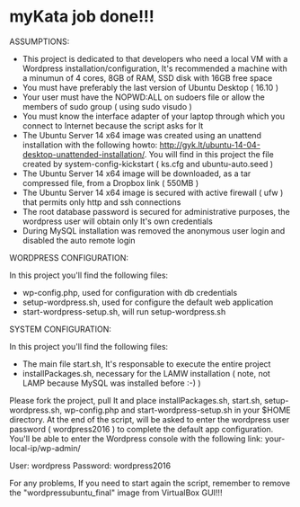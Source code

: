 # myKata job done!!!

ASSUMPTIONS:

- This project is dedicated to that developers who need a local VM with a Wordpress installation/configuration, It's recommended a machine with a minumun of 4 cores, 8GB of RAM, SSD disk with 16GB free space
- You must have preferably the last version of Ubuntu Desktop ( 16.10 )
- Your user must have the NOPWD:ALL on sudoers file or allow the members of sudo group ( using sudo visudo )
- You must know the interface adapter of your laptop through which you connect to Internet because the script asks for It 
- The Ubuntu Server 14 x64 image was created using an unattend installation with the following howto: http://gyk.lt/ubuntu-14-04-desktop-unattended-installation/. You will find in this project the file created by system-config-kickstart ( ks.cfg and ubuntu-auto.seed )
- The Ubuntu Server 14 x64 image will be downloaded, as a tar compressed file, from a Dropbox link ( 550MB )
- The Ubuntu Server 14 x64 image is secured with active firewall ( ufw ) that permits only http and ssh connections
- The root database password is secured for administrative purposes, the wordpress user will obtain only It's own credentials
- During MySQL installation was removed the anonymous user login and disabled the auto remote login

WORDPRESS CONFIGURATION:

In this project you'll find the following files:

- wp-config.php, used for configuration with db credentials
- setup-wordpress.sh, used for configure the default web application
- start-wordpress-setup.sh, will run setup-wordpress.sh

SYSTEM CONFIGURATION:

In this project you'll find the following files:

- The main file start.sh, It's responsable to execute the entire project
- installPackages.sh, necessary for the LAMW installation ( note, not LAMP because MySQL was installed before :-) ) 

Please fork the project, pull It and place installPackages.sh, start.sh, setup-wordpress.sh, wp-config.php and start-wordpress-setup.sh in your $HOME directory.
At the end of the script, will be asked to enter the wordpress user password ( wordpress2016 ) to complete the default app configuration.
You'll be able to enter the Wordpress console with the following link: your-local-ip/wp-admin/

User: wordpress 
Password: wordpress2016

For any problems, If you need to start again the script, remember to remove the "wordpressubuntu_final" image from VirtualBox GUI!!!
